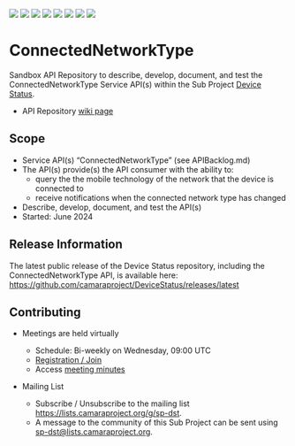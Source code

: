 <a href="https://github.com/camaraproject/ConnectedNetworkType/commits/" title="Last Commit"><img src="https://img.shields.io/github/last-commit/camaraproject/ConnectedNetworkType?style=plastic"></a>
<a href="https://github.com/camaraproject/ConnectedNetworkType/issues" title="Open Issues"><img src="https://img.shields.io/github/issues/camaraproject/ConnectedNetworkType?style=plastic"></a>
<a href="https://github.com/camaraproject/ConnectedNetworkType/pulls" title="Open Pull Requests"><img src="https://img.shields.io/github/issues-pr/camaraproject/ConnectedNetworkType?style=plastic"></a>
<a href="https://github.com/camaraproject/ConnectedNetworkType/graphs/contributors" title="Contributors"><img src="https://img.shields.io/github/contributors/camaraproject/ConnectedNetworkType?style=plastic"></a>
<a href="https://github.com/camaraproject/ConnectedNetworkType" title="Repo Size"><img src="https://img.shields.io/github/repo-size/camaraproject/ConnectedNetworkType?style=plastic"></a>
<a href="https://github.com/camaraproject/ConnectedNetworkType/blob/main/LICENSE" title="License"><img src="https://img.shields.io/badge/License-Apache%202.0-green.svg?style=plastic"></a>
<a href="https://github.com/camaraproject/ConnectedNetworkType/releases/latest" title="Latest Release"><img src="https://img.shields.io/github/release/camaraproject/ConnectedNetworkType?style=plastic"></a>
<a href="https://github.com/camaraproject/Governance/blob/main/ProjectStructureAndRoles.md" title="Sandbox API Repository"><img src="https://img.shields.io/badge/Sandbox%20API%20Repository-yellow?style=plastic"></a>

# ConnectedNetworkType

Sandbox API Repository to describe, develop, document, and test the ConnectedNetworkType Service API(s) within the Sub Project [Device Status](https://lf-camaraproject.atlassian.net/wiki/x/6wApBQ).

* API Repository [wiki page](https://lf-camaraproject.atlassian.net/wiki/x/AQD1Bg)

## Scope

* Service API(s) “ConnectedNetworkType” (see APIBacklog.md) 
* The API(s) provide(s) the API consumer with the ability to:  
  * query the the mobile technology of the network that the device is connected to
  * receive notifications when the connected network type has changed
* Describe, develop, document, and test the API(s)
* Started: June 2024
<!-- * Incubating stage since: {{incubation date}} --> 

## Release Information

The latest public release of the Device Status repository, including the ConnectedNetworkType API, is available here: https://github.com/camaraproject/DeviceStatus/releases/latest
<!-- Optional: an explicit listing of the latest (pre-)release with additional information, e.g. links to the API definitions -->
<!-- In addition use/uncomment one or multiple the following alternative options when becoming applicable -->
<!-- Pre-releases of this sub project are available in https://github.com/camaraproject/ConnectedNetworkType/releases -->
<!-- The latest public release is available here: https://github.com/camaraproject/ConnectedNetworkType/releases/latest -->
<!-- For changes see [CHANGELOG.md](https://github.com/camaraproject/ConnectedNetworkType/blob/main/CHANGELOG.md) -->

## Contributing

* Meetings are held virtually

  * Schedule: Bi-weekly on Wednesday, 09:00 UTC
  * [Registration / Join](https://zoom-lfx.platform.linuxfoundation.org/meeting/93413850406?password=3aeb0f1b-d9f9-42c5-91d8-3d2b20421ef1)
  * Access [meeting minutes](https://lf-camaraproject.atlassian.net/wiki/x/fzLe) 

* Mailing List
  * Subscribe / Unsubscribe to the mailing list <https://lists.camaraproject.org/g/sp-dst>.
  * A message to the community of this Sub Project can be sent using <sp-dst@lists.camaraproject.org>.
